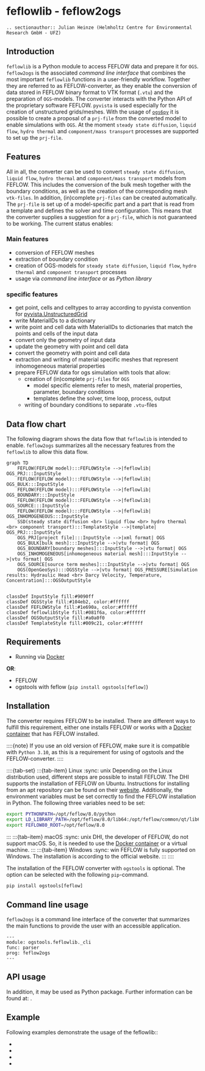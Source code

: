 # feflowlib - feflow2ogs

```{eval-rst}
.. sectionauthor:: Julian Heinze (Helmholtz Centre for Environmental Research GmbH - UFZ)
```

## Introduction

`feflowlib` is a Python module to access FEFLOW data and prepare it for `OGS`.
`feflow2ogs` is the associated *command line interface* that combines the most important `feflowlib` functions in a user-friendly workflow.
Together they are referred to as FEFLOW-converter, as they enable the conversion of data stored in FEFLOW binary format to VTK format (`.vtu`) and the preparation of `OGS`-models.
The converter interacts with the Python API of the proprietary software FEFLOW.
`pyvista` is used especially for the creation of unstructured grids/meshes.
With the usage of [`ogs6py`](./ogs6py.md) it is possible to create a proposal of a `prj-file` from the converted model to enable simulations with `OGS`.
At the moment `steady state diffusion`, `liquid flow`, `hydro thermal` and `component/mass transport` processes are supported to set up the `prj-file`.

## Features

All in all, the converter can be used to convert `steady state diffusion`, `liquid flow`, `hydro thermal` and `component/mass transport` models from FEFLOW.
This includes the conversion of the bulk mesh together with the boundary conditions, as well as the creation of the corresponding mesh `vtk-files`.
In addition, (in)complete `prj-files` can be created automatically.
The `prj-file` is set up of a model-specific part and a part that is read from a template and defines the solver and time configuration.
This means that the converter supplies a suggestion for a `prj-file`, which is not guaranteed to be working.
The current status enables:

### Main features

- conversion of FEFLOW meshes
- extraction of boundary condition
- creation of OGS-models for `steady state diffusion`, `liquid flow`, `hydro thermal` and `component transport` processes
- usage via *command line interface* or as *Python library*

### specific features

- get point, cells and celltypes to array according to pyvista convention for [pyvista.UnstructuredGrid](https://docs.pyvista.org/version/stable/api/core/_autosummary/pyvista.UnstructuredGrid.html)
- write MaterialIDs to a dictionary
- write point and cell data with MaterialIDs to dictionaries that match the points and cells of the input data
- convert only the geometry of input data
- update the geometry with point and cell data
- convert the geometry with point and cell data
- extraction and writing of material specific meshes that represent inhomogeneous material properties
- prepare FEFLOW data for ogs simulation with tools that allow:
  - creation of (in)complete `prj-files` for `OGS`
    - model specific elements refer to mesh, material properties, parameter, boundary conditions
    - templates define the solver, time loop, process, output
  - writing of boundary conditions to separate `.vtu`-files

## Data flow chart

The following diagram shows the data flow that `feflowlib` is intended to enable.
`feflow2ogs` summarizes all the necessary features from the `feflowlib` to allow this data flow.

```{mermaid}
graph TD
    FEFLOW(FEFLOW model):::FEFLOWStyle -->|feflowlib| OGS_PRJ:::InputStyle
    FEFLOW(FEFLOW model):::FEFLOWStyle -->|feflowlib| OGS_BULK:::InputStyle
    FEFLOW(FEFLOW model):::FEFLOWStyle -->|feflowlib| OGS_BOUNDARY:::InputStyle
    FEFLOW(FEFLOW model):::FEFLOWStyle -->|feflowlib| OGS_SOURCE:::InputStyle
    FEFLOW(FEFLOW model):::FEFLOWStyle -->|feflowlib| OGS_INHOMOGENEOUS:::InputStyle
    SSD(steady state diffusion <br> liquid flow <br> hydro thermal <br> component transport):::TemplateStyle -->|template| OGS_PRJ:::InputStyle
    OGS_PRJ[project file]:::InputStyle -->|xml format| OGS
    OGS_BULK[bulk mesh]:::InputStyle -->|vtu format| OGS
    OGS_BOUNDARY[boundary meshes]:::InputStyle -->|vtu format| OGS
    OGS_INHOMOGENEOUS[inhomogeneous material mesh]:::InputStyle -->|vtu format| OGS
    OGS_SOURCE[source term meshes]:::InputStyle -->|vtu format| OGS
    OGS(OpenGeoSys):::OGSStyle -->|vtu format| OGS_PRESSURE[Simulation results: Hydraulic Head <br> Darcy Velocity, Temperature, Concentration]:::OGSOutputStyle


classDef InputStyle fill:#9090ff
classDef OGSStyle fill:#104eb2, color:#ffffff
classDef FEFLOWStyle fill:#1e690a, color:#ffffff
classDef feflowlibStyle fill:#081f6a, color:#ffffff
classDef OGSOutputStyle fill:#a0a0f0
classDef TemplateStyle fill:#009c21, color:#ffffff
```

## Requirements

- Running via [Docker](./docker.md)

**OR**:

- FEFLOW
- ogstools with feflow (`pip install ogstools[feflow]`)

## Installation

The converter requires FEFLOW to be installed.
There are different ways to fulfill this requirement, either one installs FEFLOW or works with a [Docker container](./docker.md) that has FEFLOW installed.

::::{note}
If you use an old version of FEFLOW, make sure it is compatible with `Python 3.10`, as this is a requirement for using of ogstools and the FEFLOW-converter.
::::

::::{tab-set}
:::{tab-item} Linux
:sync: unix
Depending on the Linux distribution used, different steps are possible to install FEFLOW.
The DHI supports the installation of FEFLOW on Ubuntu.
Instructions for installing from an apt repository can be found on their [website](https://download.feflow.com/download/FEFLOW/linux/).
Additionally, the environment variables must be set correctly to find the FEFLOW installation in Python.
The following three variables need to be set:

```bash
export PYTHONPATH=/opt/feflow/8.0/python
export LD_LIBRARY_PATH=/opt/feflow/8.0/lib64:/opt/feflow/common/qt/lib64:/opt/feflow/common/lib64
export FEFLOW80_ROOT=/opt/feflow/8.0
```

:::
:::{tab-item} macOS
:sync: unix
DHI, the developer of FEFLOW, do not support macOS.
So, it is needed to use the [Docker container](./docker.md) or a virtual machine.
:::
:::{tab-item} Windows
:sync: win
FEFLOW is fully supported on Windows.
The installation is according to the official website.
:::
::::

The installation of the FEFLOW converter with `ogstools` is optional.
The option can be selected with the following `pip`-command.

```
pip install ogstools[feflow]
```

## Command line usage

`feflow2ogs` is a command line interface of the converter that summarizes the main functions to provide the user with an accessible application.

```{argparse}
---
module: ogstools.feflowlib._cli
func: parser
prog: feflow2ogs
---
```

## API usage

In addition, it may be used as Python package.
Further information can be found at: [](../reference/ogstools.feflowlib).

## Example

Following examples demonstrate the usage of the feflowlib::

- [](../auto_examples/howto_conversions/plot_C_feflowlib_2layers_model.rst)
- [](../auto_examples/howto_conversions/plot_D_feflowlib_CT_simulation.rst)
- [](../auto_examples/howto_conversions/plot_E_feflowlib_H_simulation.rst)
- [](../auto_examples/howto_conversions/plot_F_feflowlib_HT_simulation.rst)
